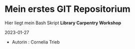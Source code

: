 # Mein erstes GIT Repositorium

Hier liegt mein Bash Skript
**Library Carpentry Workshop**

2023-01-27
- Autorin : Cornelia Trieb
